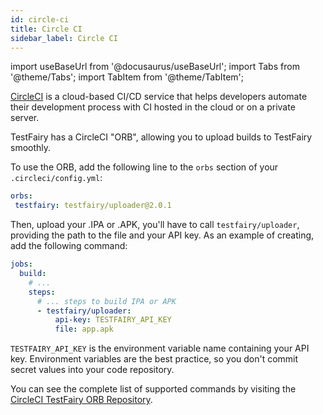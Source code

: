 ```yaml
---
id: circle-ci
title: Circle CI
sidebar_label: Circle CI
---
```


import useBaseUrl from '@docusaurus/useBaseUrl';
import Tabs from '@theme/Tabs';
import TabItem from '@theme/TabItem';

[CircleCI](https://circleci.com) is a cloud-based CI/CD service that helps developers automate their development process with CI hosted in the cloud or on a private server.

TestFairy has a CircleCI "ORB", allowing you to upload builds to TestFairy smoothly.

To use the ORB, add the following line to the `orbs` section of your `.circleci/config.yml`:

```yml
orbs:
 testfairy: testfairy/uploader@2.0.1
```

Then, upload your .IPA or .APK, you'll have to call `testfairy/uploader`, providing the path to the file and your API key. As an example of creating, add the following command:

```yml
jobs:
  build:
    # ...
    steps:
      # ... steps to build IPA or APK
      - testfairy/uploader:
          api-key: TESTFAIRY_API_KEY
          file: app.apk
```

`TESTFAIRY_API_KEY` is the environment variable name containing your API key. Environment variables are the best practice, so you don't commit secret values into your code repository.

You can see the complete list of supported commands by visiting the [CircleCI TestFairy ORB Repository](https://circleci.com/orbs/registry/orb/testfairy/uploader).

